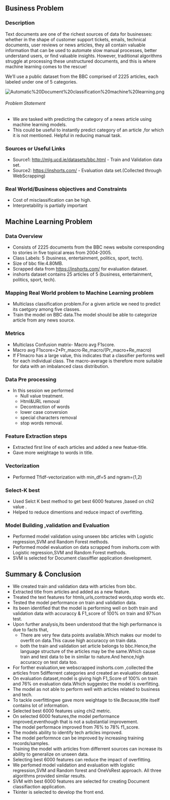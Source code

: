 
## Business Problem

### Description

Text documents are one of the richest sources of data for businesses: whether in the shape of customer support tickets, emails, technical documents, user reviews or news articles, they all contain valuable information that can be used to automate slow manual processes, better understand users, or find valuable insights. However, traditional algorithms struggle at processing these unstructured documents, and this is where machine learning comes to the rescue!

We’ll use a public dataset from the BBC comprised of 2225 articles, each labeled under one of 5 categories.

![Automatic%20Document%20classification%20machine%20learning.png](attachment:Automatic%20Document%20classification%20machine%20learning.png)

###### Problem Statement

- We are tasked with predicting the category of a news article using machine learning models.
- This could be useful to instantly predict category of an article ,for which it is not mentioned.
  Helpful in reducing manual task.

### Sources or Useful Links

- Source1: http://mlg.ucd.ie/datasets/bbc.html - Train and Validation data set.
- Source2: https://inshorts.com/ - Evaluation data set.(Collected through WebScrapping)

### Real World/Business objectives and Constraints

- Cost of misclassification can be high.
- Interpretability is partially important

## Machine Learning Problem

### Data Overview

- Consists of 2225 documents from the BBC news website corresponding to stories in five topical areas from 2004-2005.
- Class Labels: 5 (business, entertainment, politics, sport, tech).
- Size of bbc file:4.80MB.
- Scrapped data from https://inshorts.com/ for evaluation dataset.
- inshorts dataset contains 25 articles of 5 (business, entertainment, politics, sport, tech).

### Mapping Real World problem to Machine Learning problem

- Multiclass classification problem.For a given article we need to predict its caetgory among five classes.
- Train the model on BBC data.The model should be able to categorize article from any news source.

### Metrics

- Multiclass Confusion matrix- Macro avg F1score.
- Macro avg F1score=2*Pr_macro⋅Re_macro/(Pr_macro+Re_macro)
- If F1macro has a large value, this indicates that a classifier performs well for each individual class. 
  The macro-average is therefore more suitable for data with an imbalanced class distribution.

### Data Pre processing

- In this session we performed
    - Null value treatment.
    - Html&URL removal
    - Decontraction of words
    - lower case conversion
    - special characters removal
    - stop words removal.

### Feature Extraction steps

- Extracted first line of each articles and added a new featue-title.
- Gave more weightage to words in title.

### Vectorization

- Performed Tfidf-vectorization with min_df=5 and ngram=(1,2)

### Select-K best

- Used Selct K best method to get best 6000 features ,based on chi2 value .
- Helped to reduce dimentions and reduce impact of overfitting.

### Model Building ,validation and Evaluation

- Performed model validation using unseen bbc articles with Logistic regression,SVM and Random Forest methods.
- Performed model evaluation on data scrapped from inshorts.com with Logistic regression,SVM and Random Forest methods.
- SVM is selected for Document classiffier application development.

## Summary & Conclusion

- We created train and validation data with articles from bbc.
- Extracted title from articles and added as a new feature.
- Treated the text features for htmls,urls,contracted words,stop words etc.
- Tested the model performance on train and validation data.
- Its been identified that the model is performing well on both train and validation data with accuraccy & F1_score of 100% on train 
  and 97%on test.
- Upon further analysis,its been understood that the high performance is due to facts that,
    - There are very few data points available.Which makes our model to overfit on data.This cause high accuraccy on train data.
    - both the train and validation set article belongs to bbc.Hence,the language structure of the articles may be the same.Which cause train and test data to be in similar to nature.And hence,high accuraccy on test data too.
- For forther evaluation,we webscrapped inshorts.com ,collected the articles from 5differrent categories and created an evaluation dataset.
- On evaluation dataset,model is giving high F1_Score of 100% on train and 76% on evaluation data.Which suggestec the model is overfitting.
- The model as not able to perform well with articles related to business and tech.
- To tackle overfittingwe gave more weightage to tile.Because,title itself contains lot of information.
- Selected best 6000 features using chi2 metric.
- On selected 6000 features,the model performance improved,eventhough that is not a substantial improvement.
- The model performace improved from 76% to 78% f1_score.
- The models ability to identify tech articles improved.
- The model performnce can be improved by increasing training records/samples.
- Training the model with articles from differrent sources can increase its ability to generalize on unseen data.
- Selecting best 6000 features can reduce the impact of overfitting.
- We perfomed model validation and evaluation with logistic regression,SVM and Random forest and OneVsRest approach.
 All three algorithms provided similar results.
- SVM with best 6000 features are selected for creating Document classifiaction application.
- Tkinter is selected to develop the front end.
